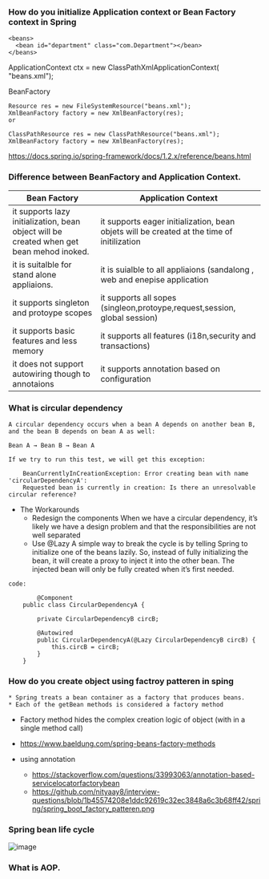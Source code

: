 ### How do you initialize Application context or Bean Factory context in Spring

    <beans>   
      <bean id="department" class="com.Department"></bean>   
    </beans>  

   ApplicationContext ctx = new ClassPathXmlApplicationContext( "beans.xml");
   
   BeanFactory
   
    Resource res = new FileSystemResource("beans.xml");
    XmlBeanFactory factory = new XmlBeanFactory(res);
    or

    ClassPathResource res = new ClassPathResource("beans.xml");
    XmlBeanFactory factory = new XmlBeanFactory(res);
   
   https://docs.spring.io/spring-framework/docs/1.2.x/reference/beans.html
   
### Difference between BeanFactory and Application Context.

|Bean Factory|Application Context|
|------------|-------------------|
|it supports lazy initialization, bean object will be created when get bean mehod inoked.|it supports eager initialization, bean objets will be created at the time of initilization |
|it is suitalble for stand alone appliaions.|it is suialble to all appliaions (sandalong , web and enepise application|
|it supports singleton and protoype scopes|it supports all sopes (singleon,protoype,request,session, global session)|
|it supports basic features and less memory|it supports all features (i18n,security and transactions)|
|it does not support autowiring though to annotaions|it supports annotation based on configuration|


### What is circular dependency
    A circular dependency occurs when a bean A depends on another bean B, and the bean B depends on bean A as well:

    Bean A → Bean B → Bean A
    
    If we try to run this test, we will get this exception:
    
        BeanCurrentlyInCreationException: Error creating bean with name 'circularDependencyA':
        Requested bean is currently in creation: Is there an unresolvable circular reference?
        
   * The Workarounds
     * Redesign the components
        When we have a circular dependency, it’s likely we have a design problem and that the responsibilities are not well separated
     * Use @Lazy
     A simple way to break the cycle is by telling Spring to initialize one of the beans lazily. So, instead of fully initializing the bean, 
     it will create a proxy to inject it into the other bean. The injected bean will only be fully created when it’s first needed.
     
    code:
    
            @Component
        public class CircularDependencyA {

            private CircularDependencyB circB;

            @Autowired
            public CircularDependencyA(@Lazy CircularDependencyB circB) {
                this.circB = circB;
            }
        }

### How do you create object using factroy patteren in sping
    * Spring treats a bean container as a factory that produces beans.
    * Each of the getBean methods is considered a factory method
    
  * Factory method hides the complex creation logic of object (with in a single method call)
  * https://www.baeldung.com/spring-beans-factory-methods
  
  * using annotation
      * https://stackoverflow.com/questions/33993063/annotation-based-servicelocatorfactorybean
      * https://github.com/nityaay8/interview-questions/blob/1b45574208e1ddc92619c32ec3848a6c3b68ff42/spring/spring_boot_factory_patteren.png



### Spring bean life cycle

  ![image](https://user-images.githubusercontent.com/20619643/192209460-31018af7-81ab-4085-91e9-247501487912.png)


### What is AOP.


